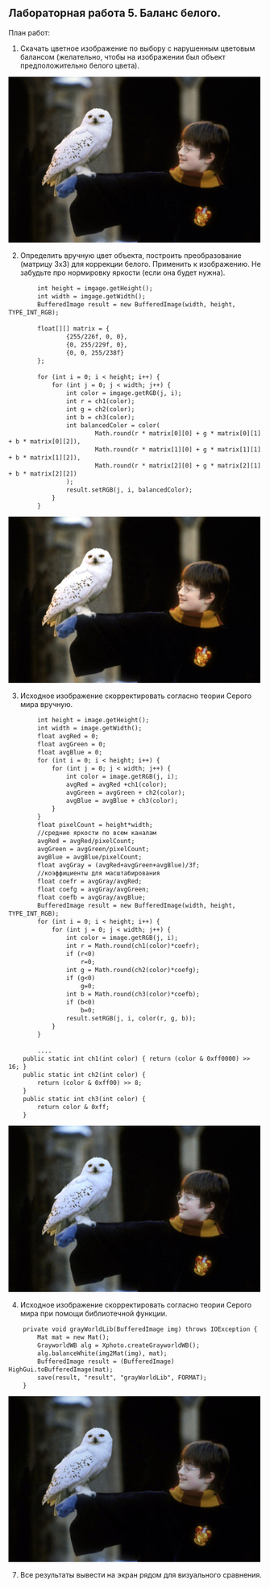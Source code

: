
## Лабораторная работа 5. Баланс белого.

План работ:
1. Скачать цветное изображение по выбору с нарушенным цветовым балансом (желательно, чтобы на изображении был объект предположительно белого цвета).
<img src="resources/orig2.jpg" width="500"/>

2. Определить вручную цвет объекта, построить преобразование (матрицу 3х3) для коррекции белого.
 Применить к изображению. Не забудьте про нормировку яркости (если она будет нужна).

```
        int height = imgage.getHeight();
        int width = imgage.getWidth();
        BufferedImage result = new BufferedImage(width, height, TYPE_INT_RGB);
        
        float[][] matrix = {
                {255/226f, 0, 0},
                {0, 255/229f, 0},
                {0, 0, 255/238f}
        };
        
        for (int i = 0; i < height; i++) {
            for (int j = 0; j < width; j++) {
                int color = imgage.getRGB(j, i);
                int r = ch1(color);
                int g = ch2(color);
                int b = ch3(color);
                int balancedColor = color(
                        Math.round(r * matrix[0][0] + g * matrix[0][1] + b * matrix[0][2]),
                        Math.round(r * matrix[1][0] + g * matrix[1][1] + b * matrix[1][2]),
                        Math.round(r * matrix[2][0] + g * matrix[2][1] + b * matrix[2][2])
                );
                result.setRGB(j, i, balancedColor);
            }
        }
```

<img src="resources/whiteBalance1.jpg" width="500"/>

3. Исходное изображение скорректировать согласно теории Серого мира вручную.

```
        int height = image.getHeight();
        int width = image.getWidth();
        float avgRed = 0;
        float avgGreen = 0;
        float avgBlue = 0;
        for (int i = 0; i < height; i++) {
            for (int j = 0; j < width; j++) {
                int color = image.getRGB(j, i);
                avgRed = avgRed +ch1(color);
                avgGreen = avgGreen + ch2(color);
                avgBlue = avgBlue + ch3(color);
            }
        }
        float pixelCount = height*width;
        //средние яркости по всем каналам
        avgRed = avgRed/pixelCount;
        avgGreen = avgGreen/pixelCount;
        avgBlue = avgBlue/pixelCount;
        float avgGray = (avgRed+avgGreen+avgBlue)/3f;
        //коэффициенты для масштабирования
        float coefr = avgGray/avgRed;
        float coefg = avgGray/avgGreen;
        float coefb = avgGray/avgBlue;
        BufferedImage result = new BufferedImage(width, height, TYPE_INT_RGB);
        for (int i = 0; i < height; i++) {
            for (int j = 0; j < width; j++) {
                int color = image.getRGB(j, i);
                int r = Math.round(ch1(color)*coefr);
                if (r<0)
                    r=0;
                int g = Math.round(ch2(color)*coefg);
                if (g<0)
                    g=0;
                int b = Math.round(ch3(color)*coefb);
                if (b<0)
                    b=0;
                result.setRGB(j, i, color(r, g, b));
            }
        }
        
        ....
    public static int ch1(int color) { return (color & 0xff0000) >> 16; }
    public static int ch2(int color) {
        return (color & 0xff00) >> 8;
    }
    public static int ch3(int color) {
        return color & 0xff;
    }
```

<img src="resources/grayWorld1.jpg" width="500"/>

4. Исходное изображение скорректировать согласно теории Серого мира при помощи библиотечной функции.

```
    private void grayWorldLib(BufferedImage img) throws IOException {
        Mat mat = new Mat();
        GrayworldWB alg = Xphoto.createGrayworldWB();
        alg.balanceWhite(img2Mat(img), mat);
        BufferedImage result = (BufferedImage) HighGui.toBufferedImage(mat);
        save(result, "result", "grayWorldLib", FORMAT);
    }
```

<img src="resources/grayWorldLib1.jpg" width="500"/>

7. Все результаты вывести на экран рядом для визуального сравнения.
